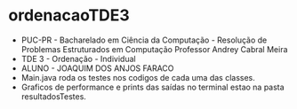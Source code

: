 # ordenacaoTDE3  
- PUC-PR - Bacharelado em Ciência da Computação - Resolução de Problemas Estruturados em Computação Professor Andrey Cabral Meira  
- TDE 3 - Ordenação - Individual  
- ALUNO - JOAQUIM DOS ANJOS FARACO  
- Main.java roda os testes nos codigos de cada uma das classes.
- Graficos de performance e prints das saídas no terminal estao na pasta resultadosTestes.
